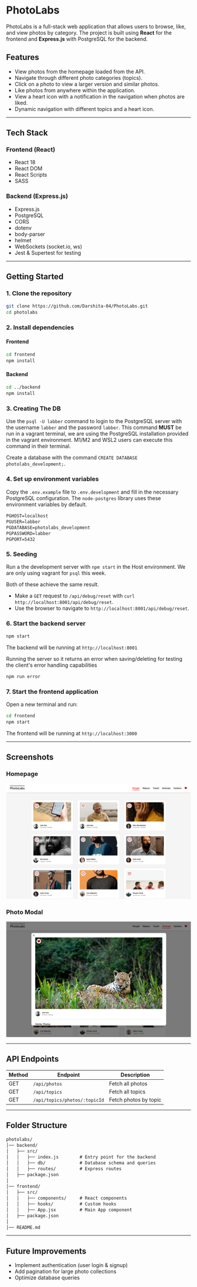 # PhotoLabs

PhotoLabs is a full-stack web application that allows users to browse, like, and view photos by category. The project is built using **React** for the frontend and **Express.js** with PostgreSQL for the backend.

## Features
- View photos from the homepage loaded from the API.
- Navigate through different photo categories (topics).
- Click on a photo to view a larger version and similar photos.
- Like photos from anywhere within the application.
- View a heart icon with a notification in the navigation when photos are liked.
- Dynamic navigation with different topics and a heart icon.

---

## Tech Stack

### **Frontend** (React)
- React 18
- React DOM
- React Scripts
- SASS

### **Backend** (Express.js)
- Express.js
- PostgreSQL
- CORS
- dotenv
- body-parser
- helmet
- WebSockets (socket.io, ws)
- Jest & Supertest for testing

---

## Getting Started

### **1. Clone the repository**

```sh
git clone https://github.com/Darshita-04/PhotoLabs.git
cd photolabs
```

### **2. Install dependencies**

#### **Frontend**
```sh
cd frontend
npm install
```
#### **Backend**
```sh
cd ../backend
npm install
```

### **3. Creating The DB**

Use the `psql -U labber` command to login to the PostgreSQL server with the username `labber` and the password `labber`. This command **MUST** be run in a vagrant terminal, we are using the PostgreSQL installation provided in the vagrant environment. M1/M2 and WSL2 users can execute this command in their terminal.

Create a database with the command `CREATE DATABASE photolabs_development;`.

### **4. Set up environment variables**

Copy the `.env.example` file to `.env.development` and fill in the necessary PostgreSQL configuration. The `node-postgres` library uses these environment variables by default.

```
PGHOST=localhost
PGUSER=labber
PGDATABASE=photolabs_development
PGPASSWORD=labber
PGPORT=5432
```

### **5. Seeding**

Run a the development server with `npm start` in the Host environment. We are only using vagrant for `psql` this week.

Both of these achieve the same result.

- Make a `GET` request to `/api/debug/reset` with `curl http://localhost:8001/api/debug/reset`.
- Use the browser to navigate to `http://localhost:8001/api/debug/reset`.

### **6. Start the backend server**

```sh
npm start
```
The backend will be running at `http://localhost:8001`

Running the server so it returns an error when saving/deleting for testing the client's error handling capabilities
```sh
npm run error
```

### **7. Start the frontend application**

Open a new terminal and run:
```sh
cd frontend
npm start
```
The frontend will be running at `http://localhost:3000`

---

## Screenshots

### Homepage
![Homepage](frontend/screenshots/PhotoLabs-1.png)

### Photo Modal
![Photo Modal](frontend/screenshots/PhotoLabs-2.png)

---

## API Endpoints
| Method | Endpoint | Description |
|--------|-------------|-------------|
| GET | `/api/photos` | Fetch all photos |
| GET | `/api/topics` | Fetch all topics |
| GET | `/api/topics/photos/:topicId` | Fetch photos by topic |

---

## Folder Structure
```
photolabs/
│── backend/
│   ├── src/
│   │   ├── index.js        # Entry point for the backend
│   │   ├── db/             # Database schema and queries
│   │   ├── routes/         # Express routes
│   ├── package.json
│
│── frontend/
│   ├── src/
│   │   ├── components/     # React components
│   │   ├── hooks/          # Custom hooks
│   │   ├── App.jsx         # Main App component
│   ├── package.json
│
│── README.md
```

---

## Future Improvements
- Implement authentication (user login & signup)
- Add pagination for large photo collections
- Optimize database queries
